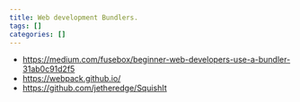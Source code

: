 ```yaml
---
title: Web development Bundlers.
tags: []
categories: []
---
```


* https://medium.com/fusebox/beginner-web-developers-use-a-bundler-31ab0c91d2f5
* https://webpack.github.io/
* https://github.com/jetheredge/SquishIt